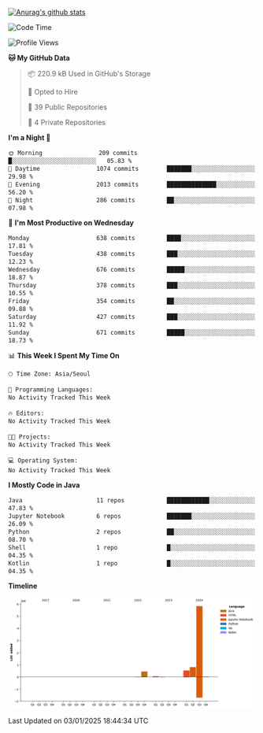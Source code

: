 [![Anurag's github stats](https://github-readme-stats.vercel.app/api?username=hajubal)](https://github.com/anuraghazra/github-readme-stats)

<!--START_SECTION:waka-->
![Code Time](http://img.shields.io/badge/Code%20Time-165%20hrs%2017%20mins-blue)

![Profile Views](http://img.shields.io/badge/Profile%20Views-0-blue)

**🐱 My GitHub Data** 

> 📦 220.9 kB Used in GitHub's Storage 
 > 
> 💼 Opted to Hire
 > 
> 📜 39 Public Repositories 
 > 
> 🔑 4 Private Repositories 
 > 
**I'm a Night 🦉** 

```text
🌞 Morning                209 commits         █░░░░░░░░░░░░░░░░░░░░░░░░   05.83 % 
🌆 Daytime                1074 commits        ███████░░░░░░░░░░░░░░░░░░   29.98 % 
🌃 Evening                2013 commits        ██████████████░░░░░░░░░░░   56.20 % 
🌙 Night                  286 commits         ██░░░░░░░░░░░░░░░░░░░░░░░   07.98 % 
```
📅 **I'm Most Productive on Wednesday** 

```text
Monday                   638 commits         ████░░░░░░░░░░░░░░░░░░░░░   17.81 % 
Tuesday                  438 commits         ███░░░░░░░░░░░░░░░░░░░░░░   12.23 % 
Wednesday                676 commits         █████░░░░░░░░░░░░░░░░░░░░   18.87 % 
Thursday                 378 commits         ███░░░░░░░░░░░░░░░░░░░░░░   10.55 % 
Friday                   354 commits         ██░░░░░░░░░░░░░░░░░░░░░░░   09.88 % 
Saturday                 427 commits         ███░░░░░░░░░░░░░░░░░░░░░░   11.92 % 
Sunday                   671 commits         █████░░░░░░░░░░░░░░░░░░░░   18.73 % 
```


📊 **This Week I Spent My Time On** 

```text
🕑︎ Time Zone: Asia/Seoul

💬 Programming Languages: 
No Activity Tracked This Week

🔥 Editors: 
No Activity Tracked This Week

🐱‍💻 Projects: 
No Activity Tracked This Week

💻 Operating System: 
No Activity Tracked This Week
```

**I Mostly Code in Java** 

```text
Java                     11 repos            ████████████░░░░░░░░░░░░░   47.83 % 
Jupyter Notebook         6 repos             ███████░░░░░░░░░░░░░░░░░░   26.09 % 
Python                   2 repos             ██░░░░░░░░░░░░░░░░░░░░░░░   08.70 % 
Shell                    1 repo              █░░░░░░░░░░░░░░░░░░░░░░░░   04.35 % 
Kotlin                   1 repo              █░░░░░░░░░░░░░░░░░░░░░░░░   04.35 % 
```



**Timeline**

![Lines of Code chart](https://raw.githubusercontent.com/hajubal/hajubal/main/assets/bar_graph.png)


 Last Updated on 03/01/2025 18:44:34 UTC
<!--END_SECTION:waka-->